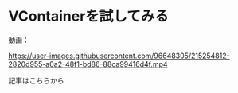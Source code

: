 # VContainerを試してみる
動画：  

https://user-images.githubusercontent.com/96648305/215254812-2820d955-a0a2-48f1-bd86-88ca99416d4f.mp4  


 

記事はこちらから  
